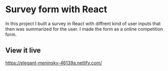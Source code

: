 # Survey form with React

In this project I built a survey in React with diffrent kind of user inputs that then was summarized for the user. I made the form as a online competition form. 

## View it live

https://elegant-meninsky-46139a.netlify.com/
